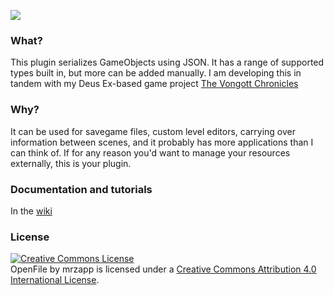 ![](https://raw.githubusercontent.com/mrzapp/openfile/master/Images/logo.png)

### What?
This plugin serializes GameObjects using JSON. It has a range of supported types built in, but more can be added manually. I am developing this in tandem with my Deus Ex-based game project [The Vongott Chronicles](http://jeppezapp.com/vongott/)

### Why?
It can be used for savegame files, custom level editors, carrying over information between scenes, and it probably has more applications than I can think of. If for any reason you'd want to manage your resources externally, this is your plugin.

### Documentation and tutorials
In the [wiki](https://github.com/mrzapp/openfile/wiki)

### License
<a rel="license" href="http://creativecommons.org/licenses/by/4.0/"><img alt="Creative Commons License" style="border-width:0" src="http://i.creativecommons.org/l/by/4.0/88x31.png" /></a><br /><span xmlns:dct="http://purl.org/dc/terms/" property="dct:title">OpenFile</span> by <span xmlns:cc="http://creativecommons.org/ns#" property="cc:attributionName">mrzapp</span> is licensed under a <a rel="license" href="http://creativecommons.org/licenses/by/4.0/">Creative Commons Attribution 4.0 International License</a>.
